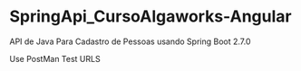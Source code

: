 # SpringApi_CursoAlgaworks-Angular

API de Java Para Cadastro de Pessoas usando Spring Boot 2.7.0

Use PostMan Test URLS
